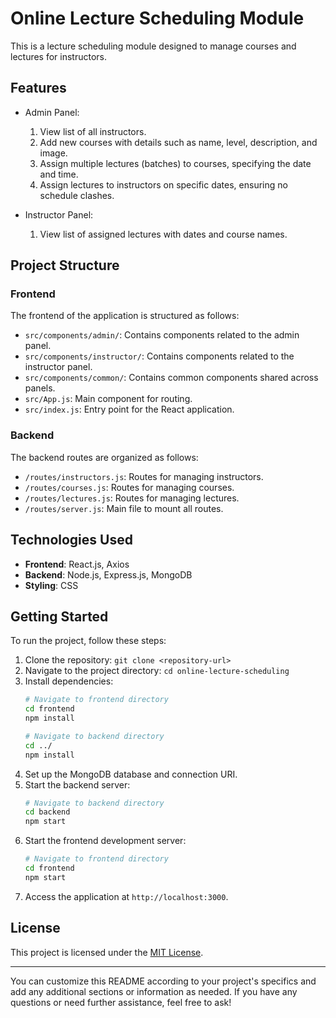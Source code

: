 


# Online Lecture Scheduling Module

This is a lecture scheduling module designed to manage courses and lectures for instructors.

## Features

- Admin Panel:
  1. View list of all instructors.
  2. Add new courses with details such as name, level, description, and image.
  3. Assign multiple lectures (batches) to courses, specifying the date and time.
  4. Assign lectures to instructors on specific dates, ensuring no schedule clashes.

- Instructor Panel:
  1. View list of assigned lectures with dates and course names.

## Project Structure

### Frontend

The frontend of the application is structured as follows:

- `src/components/admin/`: Contains components related to the admin panel.
- `src/components/instructor/`: Contains components related to the instructor panel.
- `src/components/common/`: Contains common components shared across panels.
- `src/App.js`: Main component for routing.
- `src/index.js`: Entry point for the React application.

### Backend

The backend routes are organized as follows:

- `/routes/instructors.js`: Routes for managing instructors.
- `/routes/courses.js`: Routes for managing courses.
- `/routes/lectures.js`: Routes for managing lectures.
- `/routes/server.js`: Main file to mount all routes.

## Technologies Used

- **Frontend**: React.js, Axios
- **Backend**: Node.js, Express.js, MongoDB
- **Styling**: CSS

## Getting Started

To run the project, follow these steps:

1. Clone the repository: `git clone <repository-url>`
2. Navigate to the project directory: `cd online-lecture-scheduling`
3. Install dependencies:
   ```bash
   # Navigate to frontend directory
   cd frontend
   npm install

   # Navigate to backend directory
   cd ../
   npm install
   ```
4. Set up the MongoDB database and connection URI.
5. Start the backend server:
   ```bash
   # Navigate to backend directory
   cd backend
   npm start
   ```
6. Start the frontend development server:
   ```bash
   # Navigate to frontend directory
   cd frontend
   npm start
   ```
7. Access the application at `http://localhost:3000`.

## License

This project is licensed under the [MIT License](LICENSE).

---

You can customize this README according to your project's specifics and add any additional sections or information as needed. If you have any questions or need further assistance, feel free to ask!